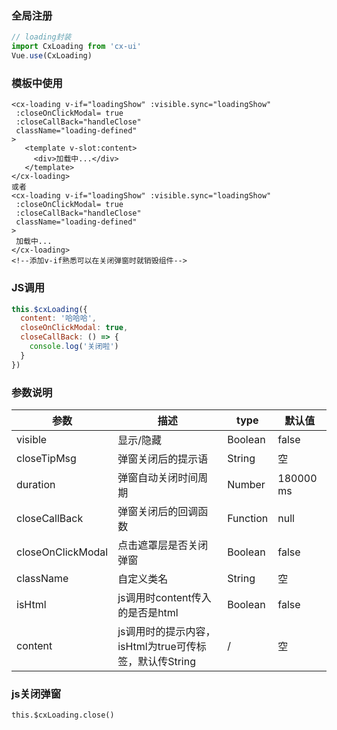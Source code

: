 ### 全局注册

```javascript
// loading封装
import CxLoading from 'cx-ui'
Vue.use(CxLoading)
```

### 模板中使用

```vue
<cx-loading v-if="loadingShow" :visible.sync="loadingShow"
 :closeOnClickModal= true
 :closeCallBack="handleClose"
 className="loading-defined"
>
   <template v-slot:content>
     <div>加载中...</div>
   </template>
</cx-loading>
或者
<cx-loading v-if="loadingShow" :visible.sync="loadingShow"
 :closeOnClickModal= true
 :closeCallBack="handleClose"
 className="loading-defined"
>
 加载中...
</cx-loading>
<!--添加v-if熟悉可以在关闭弹窗时就销毁组件-->
```

### JS调用

```javascript
this.$cxLoading({
  content: '哈哈哈',
  closeOnClickModal: true,
  closeCallBack: () => {
    console.log('关闭啦')
  }
})
```

### 参数说明

| 参数              | 描述                                                   | type     | 默认值    |
| ----------------- | ------------------------------------------------------ | -------- | --------- |
| visible           | 显示/隐藏                                              | Boolean  | false     |
| closeTipMsg       | 弹窗关闭后的提示语                                     | String   | 空        |
| duration          | 弹窗自动关闭时间周期                                   | Number   | 180000 ms |
| closeCallBack     | 弹窗关闭后的回调函数                                   | Function | null      |
| closeOnClickModal | 点击遮罩层是否关闭弹窗                                 | Boolean  | false     |
| className         | 自定义类名                                             | String   | 空        |
| isHtml            | js调用时content传入的是否是html                        | Boolean  | false     |
| content           | js调用时的提示内容，isHtml为true可传标签，默认传String | /        | 空        |

### js关闭弹窗

```
this.$cxLoading.close()
```

